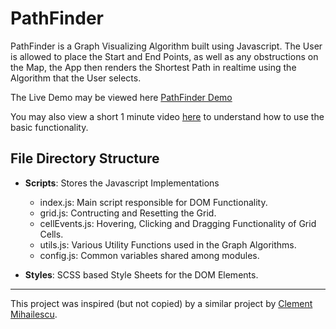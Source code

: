 # PathFinder
PathFinder is a Graph Visualizing Algorithm built using Javascript. The User is allowed to place the Start and End Points, as well as any obstructions on the Map, the App then renders the Shortest Path in realtime using the Algorithm that the User selects.

The Live Demo may be viewed here [PathFinder Demo](https://kartikx.github.io/PathFinder/)

You may also view a short 1 minute video [here](https://imgur.com/a/ao5O1fE) to understand how to use the basic functionality.

## File Directory Structure
* __Scripts__: Stores the Javascript Implementations
    * index.js: Main script responsible for DOM Functionality.
    * grid.js: Contructing and Resetting the Grid.
    * cellEvents.js: Hovering, Clicking and Dragging Functionality of Grid Cells.
    * utils.js: Various Utility Functions used in the Graph Algorithms.
    * config.js: Common variables shared among modules.

* __Styles__: SCSS based Style Sheets for the DOM Elements.



___
This project was inspired (but not copied) by a similar project by [Clement Mihailescu](https://github.com/clementmihailescu/Pathfinding-Visualizer).